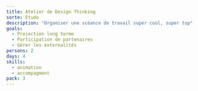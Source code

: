 ```yaml
---
title: Atelier de Design Thinking
sorte: Etude
description: "Organiser une scéance de travail super cool, super top"
goals:
  - Projection long terme
  - Participation de partenaires
  - Gérer les externalités
persons: 2
days: 4
skills:
  - animation
  - accompagment
pack: 3
---
```

